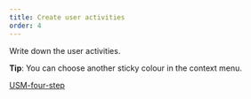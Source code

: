 ```yaml
---
title: Create user activities
order: 4
---
```


Write down the user activities.

**Tip**: You can choose another sticky colour in the context menu.

[USM-four-step](howTo:USM-four-step)


